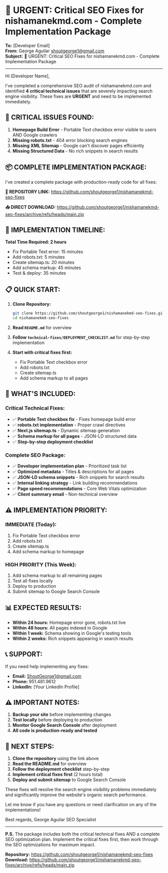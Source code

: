 # 🚨 URGENT: Critical SEO Fixes for nishamanekmd.com - Complete Implementation Package

**To:** [Developer Email]  
**From:** George Aguilar <shoutgeorge1@gmail.com>  
**Subject:** 🚨 URGENT: Critical SEO Fixes for nishamanekmd.com - Complete Implementation Package

---

Hi [Developer Name],

I've completed a comprehensive SEO audit of nishamanekmd.com and identified **4 critical technical issues** that are severely impacting search engine visibility. These fixes are **URGENT** and need to be implemented immediately.

## 🔴 CRITICAL ISSUES FOUND:

1. **Homepage Build Error** - Portable Text checkbox error visible to users AND Google crawlers
2. **Missing robots.txt** - 404 error blocking search engines  
3. **Missing XML Sitemap** - Google can't discover pages efficiently
4. **Missing Structured Data** - No rich snippets in search results

## 📦 COMPLETE IMPLEMENTATION PACKAGE:

I've created a complete package with production-ready code for all fixes:

**🔗 REPOSITORY LINK:** https://github.com/shoutgeorge1/nishamanekmd-seo-fixes

**📥 DIRECT DOWNLOAD:** https://github.com/shoutgeorge1/nishamanekmd-seo-fixes/archive/refs/heads/main.zip

## 🚀 IMPLEMENTATION TIMELINE:

**Total Time Required: 2 hours**
- Fix Portable Text error: 15 minutes
- Add robots.txt: 5 minutes  
- Create sitemap.ts: 20 minutes
- Add schema markup: 45 minutes
- Test & deploy: 35 minutes

## 📋 QUICK START:

1. **Clone Repository:**
   ```bash
   git clone https://github.com/shoutgeorge1/nishamanekmd-seo-fixes.git
   cd nishamanekmd-seo-fixes
   ```

2. **Read `README.md`** for overview

3. **Follow `technical-fixes/DEPLOYMENT_CHECKLIST.md`** for step-by-step implementation

4. **Start with critical fixes first:**
   - Fix Portable Text checkbox error
   - Add robots.txt
   - Create sitemap.ts
   - Add schema markup to all pages

## 📁 WHAT'S INCLUDED:

### Critical Technical Fixes:
- ✅ **Portable Text checkbox fix** - Fixes homepage build error
- ✅ **robots.txt implementation** - Proper crawl directives
- ✅ **Next.js sitemap.ts** - Dynamic sitemap generation
- ✅ **Schema markup for all pages** - JSON-LD structured data
- ✅ **Step-by-step deployment checklist**

### Complete SEO Package:
- ✅ **Developer implementation plan** - Prioritized task list
- ✅ **Optimized metadata** - Titles & descriptions for all pages
- ✅ **JSON-LD schema snippets** - Rich snippets for search results
- ✅ **Internal linking strategy** - Link building recommendations
- ✅ **Page speed recommendations** - Core Web Vitals optimization
- ✅ **Client summary email** - Non-technical overview

## ⚠️ IMPLEMENTATION PRIORITY:

### IMMEDIATE (Today):
1. Fix Portable Text checkbox error
2. Add robots.txt
3. Create sitemap.ts
4. Add schema markup to homepage

### HIGH PRIORITY (This Week):
1. Add schema markup to all remaining pages
2. Test all fixes locally
3. Deploy to production
4. Submit sitemap to Google Search Console

## 📊 EXPECTED RESULTS:

- **Within 24 hours:** Homepage error gone, robots.txt live
- **Within 48 hours:** All pages indexed in Google
- **Within 1 week:** Schema showing in Google's testing tools
- **Within 2 weeks:** Rich snippets appearing in search results

## 📞 SUPPORT:

If you need help implementing any fixes:
- **Email:** ShoutGeorge1@gmail.com
- **Phone:** 951.481.9612
- **LinkedIn:** [Your LinkedIn Profile]

## ⚠️ IMPORTANT NOTES:

1. **Backup your site** before implementing changes
2. **Test locally** before deploying to production
3. **Monitor Google Search Console** after deployment
4. **All code is production-ready and tested**

## 🎯 NEXT STEPS:

1. **Clone the repository** using the link above
2. **Read the README.md** for overview
3. **Follow the deployment checklist** step-by-step
4. **Implement critical fixes first** (2 hours total)
5. **Deploy and submit sitemap** to Google Search Console

These fixes will resolve the search engine visibility problems immediately and significantly improve the website's organic search performance.

Let me know if you have any questions or need clarification on any of the implementations!

Best regards,
George Aguilar
SEO Specialist

---
**P.S.** The package includes both the critical technical fixes AND a complete SEO optimization plan. Implement the critical fixes first, then work through the SEO optimizations for maximum impact.

**Repository:** https://github.com/shoutgeorge1/nishamanekmd-seo-fixes  
**Download:** https://github.com/shoutgeorge1/nishamanekmd-seo-fixes/archive/refs/heads/main.zip
